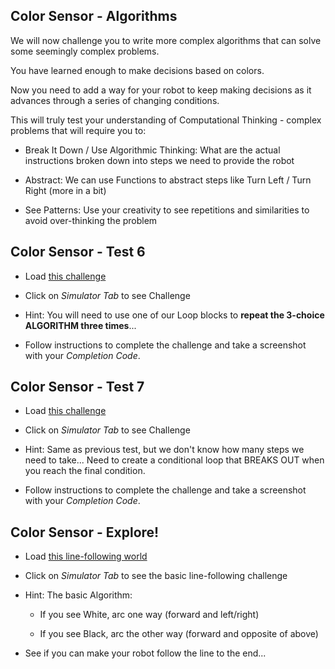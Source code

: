 Color Sensor - Algorithms
---

We will now challenge you to write more complex algorithms that can solve some seemingly complex problems.

You have learned enough to make decisions based on colors.

Now you need to add a way for your robot to keep making decisions as it advances through a series of changing conditions.

This will truly test your understanding of Computational Thinking - complex problems that will require you to:

- Break It Down / Use Algorithmic Thinking: What are the actual instructions broken down into steps we need to provide the robot

- Abstract: We can use Functions to abstract steps like Turn Left / Turn Right (more in a bit)

- See Patterns: Use your creativity to see repetitions and similarities to avoid over-thinking the problem


## Color Sensor - Test 6

- Load [this challenge](https://quirkycort.github.io/gears/public/index.html?worldJSON=https%3A%2F%2Ffiles.aposteriori.com.sg%2Fget%2Fku9SDVeiNp.json&filterBlocksJSON=https%3A%2F%2Ffiles.aposteriori.com.sg%2Fget%2FNNCXg4pVKe.json&worldScripts=world_challenges)

- Click on *Simulator Tab* to see Challenge

- Hint: You will need to use one of our Loop blocks to **repeat the 3-choice ALGORITHM three times**... 

- Follow instructions to complete the challenge and take a screenshot with your *Completion Code*.

## Color Sensor - Test 7

- Load [this challenge](https://quirkycort.github.io/gears/public/index.html?worldJSON=https%3A%2F%2Ffiles.aposteriori.com.sg%2Fget%2FdTrHViAKhx.json&filterBlocksJSON=https%3A%2F%2Ffiles.aposteriori.com.sg%2Fget%2FNNCXg4pVKe.json&worldScripts=world_challenges)

- Click on *Simulator Tab* to see Challenge

- Hint: Same as previous test, but we don't know how many steps we need to take... Need to create a conditional loop that BREAKS OUT when you reach the final condition.

- Follow instructions to complete the challenge and take a screenshot with your *Completion Code*.

## Color Sensor - Explore!

- Load [this line-following world]()

- Click on *Simulator Tab* to see the basic line-following challenge

- Hint: The basic Algorithm:

  - If you see White, arc one way (forward and left/right)

  - If you see Black, arc the other way (forward and opposite of above)

- See if you can make your robot follow the line to the end...